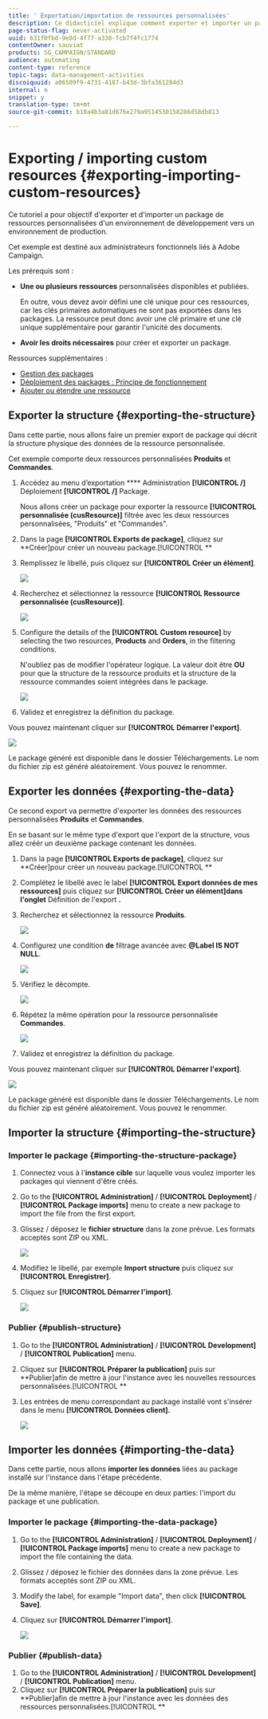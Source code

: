 ```yaml
---
title: ' Exportation/importation de ressources personnalisées'
description: Ce didacticiel explique comment exporter et importer un package de ressources personnalisées.
page-status-flag: never-activated
uuid: 631f0fbd-9e8d-4f77-a338-fcb7f4fc1774
contentOwner: sauviat
products: SG_CAMPAIGN/STANDARD
audience: automating
content-type: reference
topic-tags: data-management-activities
discoiquuid: a06509f9-4731-4187-b43d-3bfa361284d3
internal: n
snippet: y
translation-type: tm+mt
source-git-commit: b10a4b3a81d676e279a9514530158286d58db813

---
```



# Exporting / importing custom resources {#exporting-importing-custom-resources}

Ce tutoriel a pour objectif d'exporter et d'importer un package de ressources personnalisées d'un environnement de développement vers un environnement de production.

Cet exemple est destiné aux administrateurs fonctionnels liés à Adobe Campaign.

Les prérequis sont :

* **Une ou plusieurs ressources** personnalisées disponibles et publiées.

   En outre, vous devez avoir défini une clé unique pour ces ressources, car les clés primaires automatiques ne sont pas exportées dans les packages. La ressource peut donc avoir une clé primaire et une clé unique supplémentaire pour garantir l'unicité des documents.
* **Avoir les droits nécessaires** pour créer et exporter un package.

Ressources supplémentaires :

* [Gestion des packages](../../automating/using/managing-packages.md)
* [Déploiement des packages : Principe de fonctionnement](../../developing/using/data-model-concepts.md)
* [Ajouter ou étendre une ressource](../../developing/using/key-steps-to-add-a-resource.md)

## Exporter la structure {#exporting-the-structure}

Dans cette partie, nous allons faire un premier export de package qui décrit la structure physique des données de la ressource personnalisée.

Cet exemple comporte deux ressources personnalisées **Produits** et **Commandes**.

1. Accédez au menu d’exportation **** Administration **[!UICONTROL /]** Déploiement **[!UICONTROL /]** Package.

   Nous allons créer un package pour exporter la ressource **[!UICONTROL personnalisée (cusResource)]** filtrée avec les deux ressources personnalisées, "Produits" et "Commandes".

1. Dans la page **[!UICONTROL Exports de package]**, cliquez sur **Créer]pour créer un nouveau package.[!UICONTROL **
1. Remplissez le libellé, puis cliquez sur **[!UICONTROL Créer un élément]**.

   ![](assets/cusresources_export1.png)

1. Recherchez et sélectionnez la ressource **[!UICONTROL Ressource personnalisée (cusResource)]**.

   ![](assets/cusresources_export2.png)

1. Configure the details of the **[!UICONTROL Custom resource]** by selecting the two resources, **Products** and **Orders**, in the filtering conditions.

   N'oubliez pas de modifier l'opérateur logique. La valeur doit être **OU** pour que la structure de la ressource produits et la structure de la ressource commandes soient intégrées dans le package.

   ![](assets/cusresources_export3.png)

1. Validez et enregistrez la définition du package.

Vous pouvez maintenant cliquer sur **[!UICONTROL Démarrer l'export]**.

![](assets/cusresources_export4.png)

Le package généré est disponible dans le dossier Téléchargements. Le nom du fichier zip est généré aléatoirement. Vous pouvez le renommer.

## Exporter les données {#exporting-the-data}

Ce second export va permettre d'exporter les données des ressources personnalisées **Produits** et **Commandes**.

En se basant sur le même type d'export que l'export de la structure, vous allez créér un deuxième package contenant les données.

1. Dans la page **[!UICONTROL Exports de package]**, cliquez sur **Créer]pour créer un nouveau package.[!UICONTROL **
1. Complétez le libellé avec le label **[!UICONTROL Export données de mes ressources]** puis cliquez sur **[!UICONTROL Créer un élément]dans l'onglet** Définition de l'export **.**
1. Recherchez et sélectionnez la ressource **Produits**.

   ![](assets/cusresources_exportdata1.png)

1. Configurez une condition **de** filtrage avancée avec **@Label IS NOT NULL**.

   ![](assets/cusresources_exportdata2.png)

1. Vérifiez le décompte.

   ![](assets/cusresources_exportdata3.png)

1. Répétez la même opération pour la ressource personnalisée **Commandes**.

   ![](assets/cusresources_exportdata4.png)

1. Validez et enregistrez la définition du package.

Vous pouvez maintenant cliquer sur **[!UICONTROL Démarrer l'export]**.

![](assets/cusresources_exportdata5.png)

Le package généré est disponible dans le dossier Téléchargements. Le nom du fichier zip est généré aléatoirement. Vous pouvez le renommer.

## Importer la structure {#importing-the-structure}

### Importer le package {#importing-the-structure-package}

1. Connectez vous à l'**instance cible** sur laquelle vous voulez importer les packages qui viennent d'être créés.
1. Go to the **[!UICONTROL Administration]** / **[!UICONTROL Deployment]** / **[!UICONTROL Package imports]** menu to create a new package to import the file from the first export.
1. Glissez / déposez le **fichier structure** dans la zone prévue. Les formats acceptés sont ZIP ou XML.

   ![](assets/cusresources_import2.png)

1. Modifiez le libellé, par exemple **Import structure** puis cliquez sur **[!UICONTROL Enregistrer]**.
1. Cliquez sur **[!UICONTROL Démarrer l'import]**.

   ![](assets/cusresources_import3.png)

### Publier {#publish-structure}

1. Go to the **[!UICONTROL Administration]** / **[!UICONTROL Development]** / **[!UICONTROL Publication]** menu.
1. Cliquez sur **[!UICONTROL Préparer la publication]** puis sur **Publier]afin de mettre à jour l'instance avec les nouvelles ressources personnalisées.[!UICONTROL **
1. Les entrées de menu correspondant au package installé vont s'insérer dans le menu **[!UICONTROL Données client].**

   ![](assets/cusresources_import1.png)

## Importer les données {#importing-the-data}

Dans cette partie, nous allons **importer les données** liées au package installé sur l'instance dans l'étape précédente.

De la même manière, l'étape se découpe en deux parties: l'import du package et une publication.

### Importer le package {#importing-the-data-package}

1. Go to the **[!UICONTROL Administration]** / **[!UICONTROL Deployment]** / **[!UICONTROL Package imports]** menu to create a new package to import the file containing the data.
1. Glissez / déposez le fichier des données dans la zone prévue. Les formats acceptés sont ZIP ou XML.
1. Modify the label, for example "Import data", then click **[!UICONTROL Save]**.
1. Cliquez sur **[!UICONTROL Démarrer l'import]**.

   ![](assets/cusresources_importdata.png)

### Publier {#publish-data}

1. Go to the **[!UICONTROL Administration]** / **[!UICONTROL Development]** / **[!UICONTROL Publication]** menu.
1. Cliquez sur **[!UICONTROL Préparer la publication]** puis sur **Publier]afin de mettre à jour l'instance avec les données des ressources personnalisées.[!UICONTROL **
